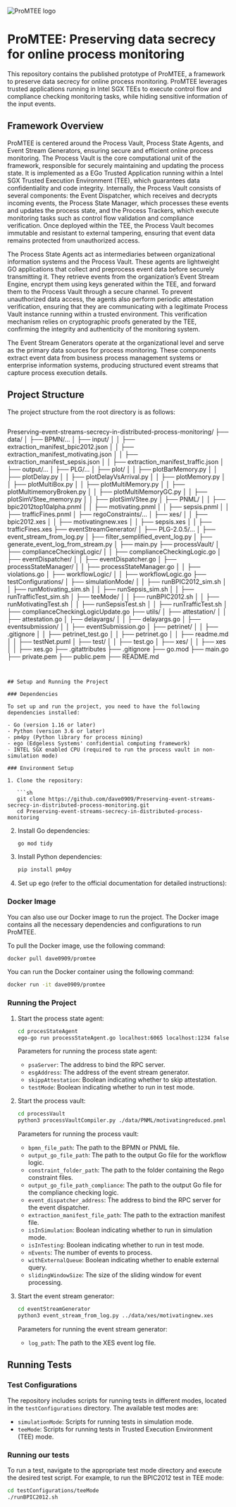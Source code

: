 ![ProMTEE logo](https://github.com/user-attachments/assets/74a7fe46-ba6a-40fd-9e45-80e458f709e1)

# ProMTEE: Preserving data secrecy for online process monitoring

This repository contains the published prototype of ProMTEE, a framework to preserve data secrecy for online process monitoring. ProMTEE leverages trusted applications running in Intel SGX TEEs to execute control flow and compliance checking monitoring tasks, while hiding sensitive information of the input events.

## Framework Overview

ProMTEE is centered around the Process Vault, Process State Agents, and Event Stream Generators, ensuring secure and efficient online process monitoring.
The Process Vault is the core computational unit of the framework, responsible for securely maintaining and updating the process state. It is implemented as a EGo Trusted Application running within a Intel SGX Trusted Execution Environment (TEE), which guarantees data confidentiality and code integrity. Internally, the Process Vault consists of several components: the Event Dispatcher, which receives and decrypts incoming events, the Process State Manager, which processes these events and updates the process state, and the Process Trackers, which execute monitoring tasks such as control flow validation and compliance verification. Once deployed within the TEE, the Process Vault becomes immutable and resistant to external tampering, ensuring that event data remains protected from unauthorized access.

The Process State Agents act as intermediaries between organizational information systems and the Process Vault. These agents are lightweight GO applications that collect and preprocess event data before securely transmitting it. They retrieve events from the organization’s Event Stream Engine, encrypt them using keys generated within the TEE, and forward them to the Process Vault through a secure channel. To prevent unauthorized data access, the agents also perform periodic attestation verification, ensuring that they are communicating with a legitimate Process Vault instance running within a trusted environment. This verification mechanism relies on cryptographic proofs generated by the TEE, confirming the integrity and authenticity of the monitoring system.

The Event Stream Generators operate at the organizational level and serve as the primary data sources for process monitoring. These components extract event data from business process management systems or enterprise information systems, producing structured event streams that capture process execution details.

## Project Structure

The project structure from the root directory is as follows:

```
```
Preserving-event-streams-secrecy-in-distributed-process-monitoring/
├── data/
│   ├── BPMN/...
│   ├── input/
│   │   ├── extraction_manifest_bpic2012.json
│   │   ├── extraction_manifest_motivating.json
│   │   ├── extraction_manifest_sepsis.json
│   │   ├── extraction_manifest_traffic.json
│   ├── output/...
│   ├── PLG/...
│   ├── plot/
│   │   ├── plotBarMemory.py
│   │   ├── plotDelay.py
│   │   ├── plotDelayVsArrival.py
│   │   ├── plotMemory.py
│   │   ├── plotMultiBox.py
│   │   ├── plotMultiMemory.py
│   │   ├── plotMultimemoryBroken.py
│   │   ├── plotMultiMemoryGC.py
│   │   ├── plotSimVStee_memory.py
│   │   ├── plotSimVStee.py
│   ├── PNML/
│   │   ├── bpic2012top10alpha.pnml
│   │   ├── motivating.pnml
│   │   ├── sepsis.pnml
│   │   ├── trafficFines.pnml
│   ├── regoConstraints/...
│   ├── xes/
│   │   ├── bpic2012.xes
│   │   ├── motivatingnew.xes
│   │   ├── sepsis.xes
│   │   ├── trafficFines.xes
├── eventStreamGenerator/
│   ├── PLG-2.0.5/...
│   ├── event_stream_from_log.py
│   ├── filter_semplified_event_log.py
│   ├── generate_event_log_from_stream.py
│   ├── main.py
├── processVault/
│   ├── complianceCheckingLogic/
│   │   ├── complianceCheckingLogic.go
│   ├── eventDispatcher/
│   │   ├── eventDispatcher.go
│   ├── processStateManager/
│   │   ├── processStateManager.go
│   │   ├── violations.go
│   ├── workflowLogic/
│   │   ├── workflowLogic.go
├── testConfigurations/
│   ├── simulationMode/
│   │   ├── runBPIC2012_sim.sh
│   │   ├── runMotivating_sim.sh
│   │   ├── runSepsis_sim.sh
│   │   ├── runTrafficTest_sim.sh
│   ├── teeMode/
│   │   ├── runBPIC2012.sh
│   │   ├── runMotivatingTest.sh
│   │   ├── runSepsisTest.sh
│   │   ├── runTrafficTest.sh
│   ├── complianceCheckingLogicUpdate.go
├── utils/
│   ├── attestation/
│   │   ├── attestation.go
│   ├── delayargs/
│   │   ├── delayargs.go
│   ├── eventsubmission/
│   │   ├── eventSubmission.go
│   ├── petrinet/
│   │   ├── .gitignore
│   │   ├── petrinet_test.go
│   │   ├── petrinet.go
│   │   ├── readme.md
│   │   ├── testNet.puml
│   ├── test/
│   │   ├── test.go
│   ├── xes/
│   │   ├── xes
│   │   ├── xes.go
├── .gitattributes
├── .gitignore
├── go.mod
├── main.go
├── private.pem
├── public.pem
├── README.md
```


## Setup and Running the Project

### Dependencies

To set up and run the project, you need to have the following dependencies installed:

- Go (version 1.16 or later)
- Python (version 3.6 or later)
- pm4py (Python library for process mining)
- ego (Edgeless Systems' confidential computing framework)
- INTEL SGX enabled CPU (required to run the process vault in non-simulation mode)

### Environment Setup

1. Clone the repository:

   ```sh
   git clone https://github.com/dave0909/Preserving-event-streams-secrecy-in-distributed-process-monitoring.git
   cd Preserving-event-streams-secrecy-in-distributed-process-monitoring
   ```

2. Install Go dependencies:

   ```sh
   go mod tidy
   ```

3. Install Python dependencies:

   ```sh
   pip install pm4py
   ```

4. Set up ego (refer to the official documentation for detailed instructions):

### Docker Image

You can also use our Docker image to run the project. The Docker image contains all the necessary dependencies and configurations to run ProMTEE.

To pull the Docker image, use the following command:

```sh
docker pull dave0909/promtee
```

You can run the Docker container using the following command:

```sh
docker run -it dave0909/promtee
```

### Running the Project

1. Start the process state agent:

   ```sh
   cd procesStateAgent
   ego-go run processStateAgent.go localhost:6065 localhost:1234 false true
   ```

   Parameters for running the process state agent:
   - `psaServer`: The address to bind the RPC server.
   - `esgAddress`: The address of the event stream generator.
   - `skippAttestation`: Boolean indicating whether to skip attestation.
   - `testMode`: Boolean indicating whether to run in test mode.

2. Start the process vault:

   ```sh
   cd processVault
   python3 processVaultCompiler.py ./data/PNML/motivatingreduced.pnml ./workflowLogic/workflowLogic.go ./data/regoConstraints/motivatingConstraints ./complianceCheckingLogic/complianceCheckingLogic.go localhost:6066 data/input/extraction_manifest_motivating.json false true 40000 false 200
   ```

   Parameters for running the process vault:
   - `bpmn_file_path`: The path to the BPMN or PNML file.
   - `output_go_file_path`: The path to the output Go file for the workflow logic.
   - `constraint_folder_path`: The path to the folder containing the Rego constraint files.
   - `output_go_file_path_compliance`: The path to the output Go file for the compliance checking logic.
   - `event_dispatcher_address`: The address to bind the RPC server for the event dispatcher.
   - `extraction_manifest_file_path`: The path to the extraction manifest file.
   - `isInSimulation`: Boolean indicating whether to run in simulation mode.
   - `isInTesting`: Boolean indicating whether to run in test mode.
   - `nEvents`: The number of events to process.
   - `withExternalQueue`: Boolean indicating whether to enable external query.
   - `slidingWindowSize`: The size of the sliding window for event processing.

3. Start the event stream generator:

   ```sh
   cd eventStreamGenerator
   python3 event_stream_from_log.py ../data/xes/motivatingnew.xes
   ```

   Parameters for running the event stream generator:
   - `log_path`: The path to the XES event log file.

## Running Tests

### Test Configurations

The repository includes scripts for running tests in different modes, located in the `testConfigurations` directory. The available test modes are:

- `simulationMode`: Scripts for running tests in simulation mode.
- `teeMode`: Scripts for running tests in Trusted Execution Environment (TEE) mode.

### Running our tests

To run a test, navigate to the appropriate test mode directory and execute the desired test script. For example, to run the BPIC2012 test in TEE mode:

```sh
cd testConfigurations/teeMode
./runBPIC2012.sh
```

